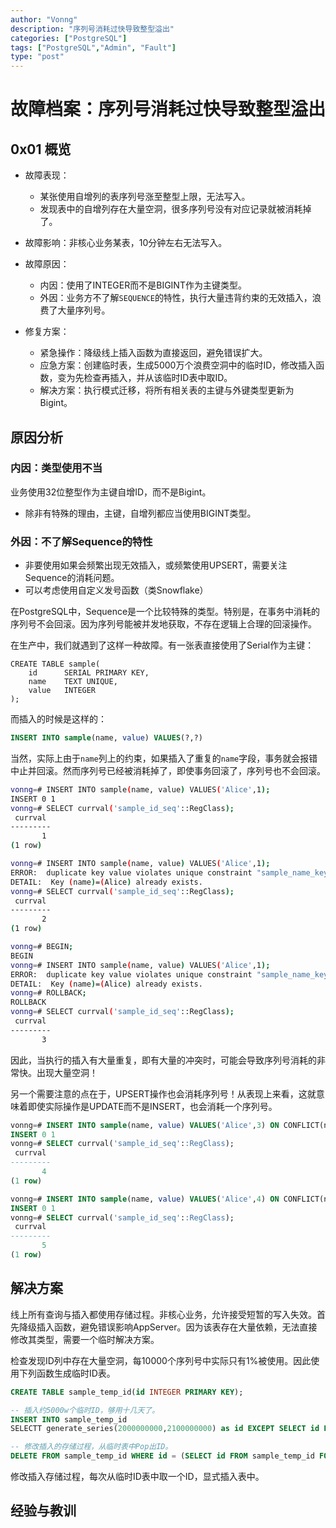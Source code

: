 ```yaml
---
author: "Vonng"
description: "序列号消耗过快导致整型溢出"
categories: ["PostgreSQL"]
tags: ["PostgreSQL","Admin", "Fault"]
type: "post"
---
```


# 故障档案：序列号消耗过快导致整型溢出



## 0x01 概览

* 故障表现：
  * 某张使用自增列的表序列号涨至整型上限，无法写入。
  * 发现表中的自增列存在大量空洞，很多序列号没有对应记录就被消耗掉了。
* 故障影响：非核心业务某表，10分钟左右无法写入。

* 故障原因：

  * 内因：使用了INTEGER而不是BIGINT作为主键类型。
  * 外因：业务方不了解`SEQUENCE`的特性，执行大量违背约束的无效插入，浪费了大量序列号。

* 修复方案：

  * 紧急操作：降级线上插入函数为直接返回，避免错误扩大。
  * 应急方案：创建临时表，生成5000万个浪费空洞中的临时ID，修改插入函数，变为先检查再插入，并从该临时ID表中取ID。
  * 解决方案：执行模式迁移，将所有相关表的主键与外键类型更新为Bigint。


## 原因分析

### 内因：类型使用不当

业务使用32位整型作为主键自增ID，而不是Bigint。

* 除非有特殊的理由，主键，自增列都应当使用BIGINT类型。

### 外因：不了解Sequence的特性

- 非要使用如果会频繁出现无效插入，或频繁使用UPSERT，需要关注Sequence的消耗问题。
- 可以考虑使用自定义发号函数（类Snowflake）

在PostgreSQL中，Sequence是一个比较特殊的类型。特别是，在事务中消耗的序列号不会回滚。因为序列号能被并发地获取，不存在逻辑上合理的回滚操作。

在生产中，我们就遇到了这样一种故障。有一张表直接使用了Serial作为主键：

```mysql
CREATE TABLE sample(
	id   	SERIAL PRIMARY KEY,
	name  	TEXT UNIQUE,
    value   INTEGER
);
```

而插入的时候是这样的：

```sql
INSERT INTO sample(name, value) VALUES(?,?)
```

当然，实际上由于`name`列上的约束，如果插入了重复的`name`字段，事务就会报错中止并回滚。然而序列号已经被消耗掉了，即使事务回滚了，序列号也不会回滚。

```bash
vonng=# INSERT INTO sample(name, value) VALUES('Alice',1);
INSERT 0 1
vonng=# SELECT currval('sample_id_seq'::RegClass);
 currval
---------
       1
(1 row)

vonng=# INSERT INTO sample(name, value) VALUES('Alice',1);
ERROR:  duplicate key value violates unique constraint "sample_name_key"
DETAIL:  Key (name)=(Alice) already exists.
vonng=# SELECT currval('sample_id_seq'::RegClass);
 currval
---------
       2
(1 row)

vonng=# BEGIN;
BEGIN
vonng=# INSERT INTO sample(name, value) VALUES('Alice',1);
ERROR:  duplicate key value violates unique constraint "sample_name_key"
DETAIL:  Key (name)=(Alice) already exists.
vonng=# ROLLBACK;
ROLLBACK
vonng=# SELECT currval('sample_id_seq'::RegClass);
 currval
---------
       3
```

因此，当执行的插入有大量重复，即有大量的冲突时，可能会导致序列号消耗的非常快。出现大量空洞！



另一个需要注意的点在于，UPSERT操作也会消耗序列号！从表现上来看，这就意味着即使实际操作是UPDATE而不是INSERT，也会消耗一个序列号。

```sql
vonng=# INSERT INTO sample(name, value) VALUES('Alice',3) ON CONFLICT(name) DO UPDATE SET value = EXCLUDED.value;
INSERT 0 1
vonng=# SELECT currval('sample_id_seq'::RegClass);
 currval
---------
       4
(1 row)

vonng=# INSERT INTO sample(name, value) VALUES('Alice',4) ON CONFLICT(name) DO UPDATE SET value = EXCLUDED.value;
INSERT 0 1
vonng=# SELECT currval('sample_id_seq'::RegClass);
 currval
---------
       5
(1 row)
```



## 解决方案

线上所有查询与插入都使用存储过程。非核心业务，允许接受短暂的写入失效。首先降级插入函数，避免错误影响AppServer。因为该表存在大量依赖，无法直接修改其类型，需要一个临时解决方案。

检查发现ID列中存在大量空洞，每10000个序列号中实际只有1%被使用。因此使用下列函数生成临时ID表。

```sql
CREATE TABLE sample_temp_id(id INTEGER PRIMARY KEY);

-- 插入约5000w个临时ID，够用十几天了。
INSERT INTO sample_temp_id
SELECTT generate_series(2000000000,2100000000) as id EXCEPT SELECT id FROM sample;

-- 修改插入的存储过程，从临时表中Pop出ID。
DELETE FROM sample_temp_id WHERE id = (SELECT id FROM sample_temp_id FOR UPDATE LIMIT 1) RETURNING id;
```

修改插入存储过程，每次从临时ID表中取一个ID，显式插入表中。



## 经验与教训


